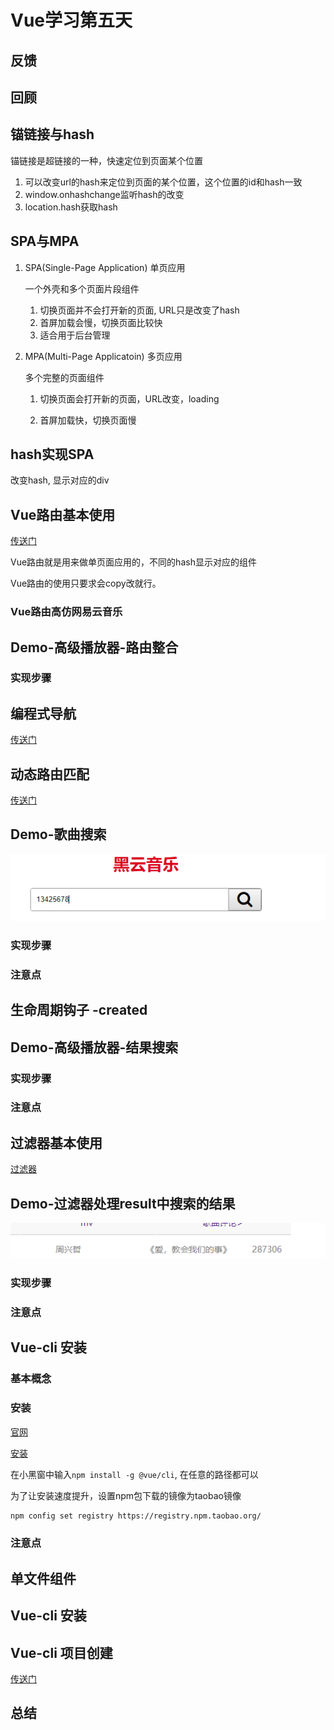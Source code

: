 # Vue学习第五天

## 反馈



## 回顾



## 锚链接与hash

锚链接是超链接的一种，快速定位到页面某个位置

1. 可以改变url的hash来定位到页面的某个位置，这个位置的id和hash一致
2. window.onhashchange监听hash的改变
3. location.hash获取hash



## SPA与MPA

1. SPA(Single-Page Application) 单页应用

   一个外壳和多个页面片段组件

   1. 切换页面并不会打开新的页面, URL只是改变了hash
   2. 首屏加载会慢，切换页面比较快
   3. 适合用于后台管理

   

2. MPA(Multi-Page Applicatoin) 多页应用

   多个完整的页面组件

   1. 切换页面会打开新的页面，URL改变，loading

   2. 首屏加载快，切换页面慢

      

## hash实现SPA

改变hash, 显示对应的div



## Vue路由基本使用 

[传送门](https://router.vuejs.org/zh/)

Vue路由就是用来做单页面应用的，不同的hash显示对应的组件

Vue路由的使用只要求会copy改就行。



### Vue路由高仿网易云音乐





## Demo-高级播放器-路由整合

### 实现步骤



## 编程式导航

[传送门](https://router.vuejs.org/zh/guide/essentials/navigation.html)



## 动态路由匹配

[传送门](https://router.vuejs.org/zh/guide/essentials/dynamic-matching.html#%E5%93%8D%E5%BA%94%E8%B7%AF%E7%94%B1%E5%8F%82%E6%95%B0%E7%9A%84%E5%8F%98%E5%8C%96)



## Demo-歌曲搜索

![1562401240897](assets/1562401240897.png)

### 实现步骤

### 注意点



## 生命周期钩子 -created



## Demo-高级播放器-结果搜索

### 实现步骤

### 注意点



## 过滤器基本使用

[过滤器](https://cn.vuejs.org/v2/guide/filters.html)



## Demo-过滤器处理result中搜索的结果

![1562407610048](assets/1562407610048.png)

### 实现步骤


### 注意点



## Vue-cli 安装

### 基本概念



### 安装

[官网](https://cli.vuejs.org/zh/)

[安装](https://cli.vuejs.org/zh/guide/installation.html)

在小黑窗中输入`npm install -g @vue/cli`, 在任意的路径都可以

为了让安装速度提升，设置npm包下载的镜像为taobao镜像

```html
npm config set registry https://registry.npm.taobao.org/
```

### 注意点



## 单文件组件



## Vue-cli 安装

## Vue-cli 项目创建

[传送门](https://cli.vuejs.org/zh/guide/creating-a-project.html)

## 总结
